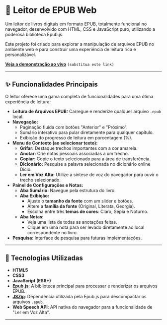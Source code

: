 # 📖 Leitor de EPUB Web

Um leitor de livros digitais em formato EPUB, totalmente funcional no navegador, desenvolvido com HTML, CSS e JavaScript puro, utilizando a poderosa biblioteca Epub.js.

Este projeto foi criado para explorar a manipulação de arquivos EPUB no ambiente web e para construir uma experiência de leitura rica e personalizável.

**[Veja a demonstração ao vivo](https://seu-usuario.github.io/seu-repositorio/)** `(substitua este link)`

---

## ✨ Funcionalidades Principais

O leitor oferece uma gama completa de funcionalidades para uma ótima experiência de leitura:

* **Leitura de Arquivos EPUB:** Carregue e renderize qualquer arquivo `.epub` local.
* **Navegação:**
    * Paginação fluida com botões "Anterior" e "Próximo".
    * Sumário interativo para pular diretamente para qualquer capítulo.
    * Exibição do progresso de leitura em porcentagem (%).
* **Menu de Contexto (ao selecionar texto):**
    * **Grifar:** Destaque trechos importantes com a cor amarela.
    * **Anotar:** Crie notas pessoais associadas a um trecho.
    * **Copiar:** Copie o texto selecionado para a área de transferência.
    * **Dicionário:** Pesquise a palavra selecionada no dicionário online Dicio.
    * **Ler em Voz Alta:** Utilize a síntese de voz do navegador para ouvir o trecho selecionado.
* **Painel de Configurações e Notas:**
    * **Aba Sumário:** Navegue pela estrutura do livro.
    * **Aba Exibição:**
        * Ajuste o **tamanho da fonte** com um slider e botões.
        * Altere a **família da fonte** (Original, Literata, Georgia).
        * Escolha entre três **temas de cores**: Claro, Sépia e Noturno.
    * **Aba Notas:**
        * Veja uma lista de todas as anotações feitas.
        * Clique em uma nota para ser levado diretamente ao local correspondente no livro.
* **Pesquisa:** Interface de pesquisa para futuras implementações.

---

## 🚀 Tecnologias Utilizadas

* **HTML5**
* **CSS3**
* **JavaScript (ES6+)**
* **[Epub.js](https://github.com/futurepress/epub.js/)**: A biblioteca principal para processar e renderizar os arquivos EPUB.
* **[JSZip](https://stuk.github.io/jszip/)**: Dependência utilizada pela Epub.js para descompactar os arquivos `.epub`.
* **Web Speech API**: API nativa do navegador para a funcionalidade de "Ler em Voz Alta".

---
